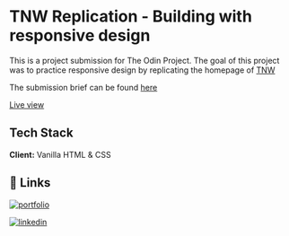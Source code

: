 # TNW Replication - Building with responsive design

This is a project submission for The Odin Project. 
The goal of this project was to practice responsive design by replicating the homepage of [TNW](https://thenextweb.com/)

The submission brief can be found [here](https://www.theodinproject.com/paths/full-stack-javascript/courses/html-and-css/lessons/building-with-responsive-design)

[Live view](https://jakerich1.github.io/TOP-TNW/)
## Tech Stack

**Client:** Vanilla HTML & CSS

## 🔗 Links
[![portfolio](https://img.shields.io/badge/my_portfolio-000?style=for-the-badge&logo=ko-fi&logoColor=white)](https://jakerich1.github.io/portfolio)

[![linkedin](https://img.shields.io/badge/linkedin-0A66C2?style=for-the-badge&logo=linkedin&logoColor=white)](https://uk.linkedin.com/in/jacob-riches)
